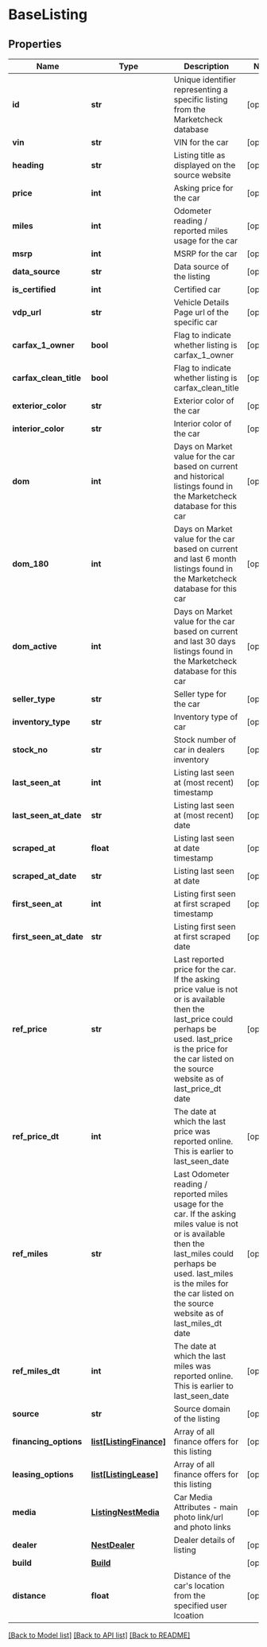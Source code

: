 # BaseListing

## Properties
Name | Type | Description | Notes
------------ | ------------- | ------------- | -------------
**id** | **str** | Unique identifier representing a specific listing from the Marketcheck database | [optional] 
**vin** | **str** | VIN for the car | [optional] 
**heading** | **str** | Listing title as displayed on the source website | [optional] 
**price** | **int** | Asking price for the car | [optional] 
**miles** | **int** | Odometer reading / reported miles usage for the car | [optional] 
**msrp** | **int** | MSRP for the car | [optional] 
**data_source** | **str** | Data source of the listing | [optional] 
**is_certified** | **int** | Certified car | [optional] 
**vdp_url** | **str** | Vehicle Details Page url of the specific car | [optional] 
**carfax_1_owner** | **bool** | Flag to indicate whether listing is carfax_1_owner | [optional] 
**carfax_clean_title** | **bool** | Flag to indicate whether listing is carfax_clean_title | [optional] 
**exterior_color** | **str** | Exterior color of the car | [optional] 
**interior_color** | **str** | Interior color of the car | [optional] 
**dom** | **int** | Days on Market value for the car based on current and historical listings found in the Marketcheck database for this car | [optional] 
**dom_180** | **int** | Days on Market value for the car based on current and last 6 month listings found in the Marketcheck database for this car | [optional] 
**dom_active** | **int** | Days on Market value for the car based on current and last 30 days listings found in the Marketcheck database for this car | [optional] 
**seller_type** | **str** | Seller type for the car | [optional] 
**inventory_type** | **str** | Inventory type of car | [optional] 
**stock_no** | **str** | Stock number of car in dealers inventory | [optional] 
**last_seen_at** | **int** | Listing last seen at (most recent) timestamp | [optional] 
**last_seen_at_date** | **str** | Listing last seen at (most recent) date | [optional] 
**scraped_at** | **float** | Listing last seen at date timestamp | [optional] 
**scraped_at_date** | **str** | Listing last seen at date | [optional] 
**first_seen_at** | **int** | Listing first seen at first scraped timestamp | [optional] 
**first_seen_at_date** | **str** | Listing first seen at first scraped date | [optional] 
**ref_price** | **str** | Last reported price for the car. If the asking price value is not or is available then the last_price could perhaps be used. last_price is the price for the car listed on the source website as of last_price_dt date | [optional] 
**ref_price_dt** | **int** | The date at which the last price was reported online. This is earlier to last_seen_date | [optional] 
**ref_miles** | **str** | Last Odometer reading / reported miles usage for the car. If the asking miles value is not or is available then the last_miles could perhaps be used. last_miles is the miles for the car listed on the source website as of last_miles_dt date | [optional] 
**ref_miles_dt** | **int** | The date at which the last miles was reported online. This is earlier to last_seen_date | [optional] 
**source** | **str** | Source domain of the listing | [optional] 
**financing_options** | [**list[ListingFinance]**](ListingFinance.md) | Array of all finance offers for this listing | [optional] 
**leasing_options** | [**list[ListingLease]**](ListingLease.md) | Array of all finance offers for this listing | [optional] 
**media** | [**ListingNestMedia**](ListingNestMedia.md) | Car Media Attributes - main photo link/url and photo links | [optional] 
**dealer** | [**NestDealer**](NestDealer.md) | Dealer details of listing | [optional] 
**build** | [**Build**](Build.md) |  | [optional] 
**distance** | **float** | Distance of the car&#39;s location from the specified user lcoation | [optional] 

[[Back to Model list]](../README.md#documentation-for-models) [[Back to API list]](../README.md#documentation-for-api-endpoints) [[Back to README]](../README.md)


